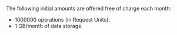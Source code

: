 The following initial amounts are offered free of charge each month:

* 1000000 operations (in Request Units).
* 1 GB/month of data storage.

